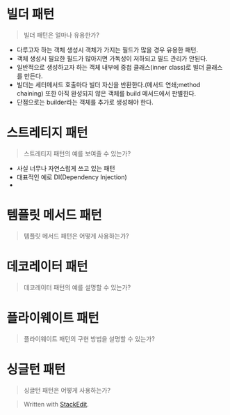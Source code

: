 # 빌더 패턴

>빌더 패턴은 얼마나 유용한가?

* 다루고자 하는 객체 생성시 객체가 가지는 필드가 많을 경우 유용한 패턴.
* 객체 생성시 필요한 필드가 많아지면 가독성이 저하되고 필드 관리가 안된다. 
* 일반적으로 생성하고자 하는 객체 내부에 중첩 클래스(inner class)로 빌더 클래스를 만든다.
* 빌더는 세터메서드 호출마다 빌더 자신을 반환한다.(메서드 연쇄;method chaining) 또한 아직 완성되지 않은 객체를 build 메서드에서 판별한다.
* 단점으로는 builder라는 객체를 추가로 생성해야 한다. 

# 스트레티지 패턴

>스트레티지 패턴의 예를 보여줄 수 있는가?
* 사실 너무나 자연스럽게 쓰고 있는 패턴
* 대표적인 예로 DI(Dependency Injection)
* 


# 템플릿 메서드 패턴

> 템플릿 메서드 패턴은 어떻게 사용하는가?

# 데코레이터 패턴

> 데코레이터 패턴의 예를 설명할 수 있는가?

# 플라이웨이트 패턴

> 플라이웨이트 패턴의 구현 방법을 설명할 수 있는가?

# 싱글턴 패턴

> 싱글턴 패턴은 어떻게 사용하는가?




> Written with [StackEdit](https://stackedit.io/).
<!--stackedit_data:
eyJoaXN0b3J5IjpbMjEyMzExMjcwNl19
-->